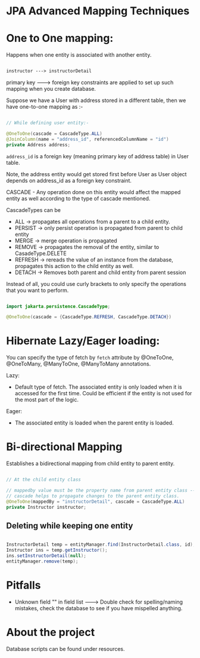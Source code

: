 # JPA Advanced Mapping Techniques

# One to One mapping:

Happens when one entity is associated with another entity.

```html

instructor ---> instructorDetail

```

primary key ---> foreign key constraints are applied to set up such mapping when you create database.

Suppose we have a User with address stored in a different table, then we have one-to-one mapping as :-

```java

// While defining user entity:-

@OneToOne(cascade = CascadeType.ALL)
@JoinColumn(name = "address_id", referencedColumnName = "id")
private Address address;

```

`address_id` is a foreign key (meaning primary key of address table) in User table. 

Note, the address entity would get stored first before User as User object depends on address_id as a foreign key constraint.

CASCADE - Any operation done on this entity would affect the mapped entity as well according to the type of cascade mentioned.

CascadeTypes can be
- ALL ->  propagates all operations from a parent to a child entity.
- PERSIST -> only persist operation is propagated from parent to child entity
- MERGE -> merge operation is propagated
- REMOVE -> propagates the removal of the entity, similar to CasadeType.DELETE
- REFRESH -> rereads the value of an instance from the database, propagates this action to the child entity as well.
- DETACH -> Removes both parent and child entity from parent session

Instead of all, you could use curly brackets to only specify the operations that you want to perform.
```java

import jakarta.persistence.CascadeType;

@OneToOne(cascade = {CascadeType.REFRESH, CascadeType.DETACH})

```

# Hibernate Lazy/Eager loading:

You can specify the type of fetch by `fetch` attribute by @OneToOne, @OneToMany, @ManyToOne, @ManyToMany annotations.

Lazy: 
- Default type of fetch. The associated entity is only loaded when it is accessed for the first time. Could be efficient if the entity is not used for the most part of the logic.

Eager:

- The associated entity is loaded when the parent entity is loaded.

# Bi-directional Mapping

Establishes a bidirectional mapping from child entity to parent entity. 

```java

// At the child entity class

// mappedby value must be the property name from parent entity class ---> private InstructorDetail instructorDetail;
// cascade helps to propagate changes to the parent entity class.
@OneToOne(mappedBy = "instructorDetail", cascade = CascadeType.ALL)
private Instructor instructor;

```

## Deleting while keeping one entity

```java

InstructorDetail temp = entityManager.find(InstructorDetail.class, id);
Instructor ins = temp.getInstructor();
ins.setInstructorDetail(null);
entityManager.remove(temp);

```


# Pitfalls

- Unknown field "<name>" in field list ---> Double check for spelling/naming mistakes, check the database to see if you have mispelled anything.

# About the project

Database scripts can be found under resources.